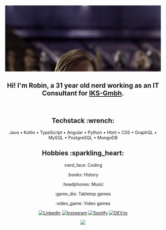<p align="center">
  <img alt="Hello There" src="https://github.com/IKS-Ploetzwich/IKS-Ploetzwich/blob/master/img/hello-there.gif">
</p>


<h2 align="center">
  Hi! I'm <strong>Robin</strong>, a 31 year old nerd working as an IT Consultant for <a href="https://github.com/iks-gmbh" target="_blank">IKS-Gmbh</a>.
</h2>
<br>
<!--
<p align="center">
  <img src="https://github-readme-stats.vercel.app/api/top-langs/?username=iks-ploetzwich&count_private=true&theme=onedark" />
</p>
-->
<h2 align="center">Techstack :wrench:</h2>
<p align="center">Java • Kotlin • TypeScript • Angular • Python • Html • CSS • GraphQL • MySQL • PostgreSQL • MongoDB</p>

<h2 align="center">Hobbies :sparkling_heart:</h2>
<p align="center">:nerd_face: Coding</p>
<p align="center">:books: History</p>
<p align="center">:headphones: Music</p>
<p align="center">:game_die: Tabletop games</p>
<p align="center">:video_game: Video games</p>

<p align="center">
<a href="https://www.linkedin.com/in/ploetzwich/" target="_blank"><img src="https://img.shields.io/badge/LinkedIn-%230077B5.svg?&style=flat-square&logo=linkedin&logoColor=white" alt="LinkedIn"></a>
<a href="https://www.instagram.com/rwbn_" target="_blank"><img src="https://img.shields.io/badge/Instagram-%23E4405F.svg?&style=flat-square&logo=instagram&logoColor=white" alt="Instagram"></a>
<a href="https://open.spotify.com/user/1127312991?si=u6qohe5sTp2t6TyZRqUfog" target="_blank"><img src="https://img.shields.io/badge/Spotify-%231ED760.svg?&style=flat-square&logo=spotify&logoColor=white" alt="Spotify"></a>
<a href="https://dev.to/iksploetzwich" target="_blank"><img src="https://img.shields.io/badge/DEV-%230A0A0A.svg?&style=flat-square&logo=DEV.to&logoColor=white" alt="DEV.to"></a>
</p>
<p align="center">
<a href="https://hits.seeyoufarm.com"/><img src="https://hits.seeyoufarm.com/api/count/incr/badge.svg?url=https%3A%2F%2Fgithub.com%2FIKS-Ploetzwich"/></a>
</p>
